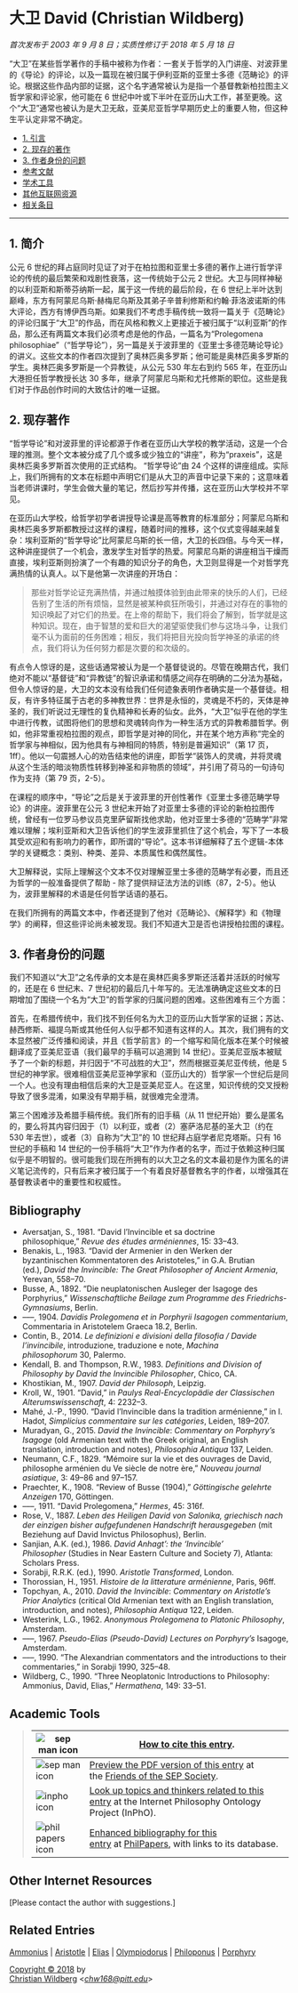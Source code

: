 # 大卫 David (Christian Wildberg)

*首次发布于 2003 年 9 月 8 日；实质性修订于 2018 年 5 月 18 日*

“大卫”在某些哲学著作的手稿中被称为作者：一套关于哲学的入门讲座、对波菲里的《导论》的评论，以及一篇现在被归属于伊利亚斯的亚里士多德《范畴论》的评论。根据这些作品内部的证据，这个名字通常被认为是指一个基督教新柏拉图主义哲学家和评论家，他可能在 6 世纪中叶或下半叶在亚历山大工作，甚至更晚。这个“大卫”通常也被认为是大卫无敌，亚美尼亚哲学早期历史上的重要人物，但这种生平认定非常不确定。

* [ 1. 引言](https://plato.stanford.edu/entries/david/#1)
* [ 2. 现存的著作](https://plato.stanford.edu/entries/david/#2)
* [3. 作者身份的问题](https://plato.stanford.edu/entries/david/#3)
* [ 参考文献](https://plato.stanford.edu/entries/david/#Bib)
* [ 学术工具](https://plato.stanford.edu/entries/david/#Aca)
* [其他互联网资源](https://plato.stanford.edu/entries/david/#Oth)
* [ 相关条目](https://plato.stanford.edu/entries/david/#Rel)

---

## 1. 简介

公元 6 世纪的拜占庭同时见证了对于在柏拉图和亚里士多德的著作上进行哲学评论的传统的最后繁荣和戏剧性衰落，这一传统始于公元 2 世纪。大卫与同样神秘的以利亚斯和斯蒂芬纳斯一起，属于这一传统的最后阶段，在 6 世纪上半叶达到巅峰，东方有阿蒙尼乌斯·赫梅尼乌斯及其弟子辛普利修斯和约翰·菲洛波诺斯的伟大评论，西方有博伊西乌斯。如果我们不考虑手稿传统一致将一篇关于《范畴论》的评论归属于“大卫”的作品，而在风格和教义上更接近于被归属于“以利亚斯”的作品，那么还有两篇文本我们必须考虑是他的作品，一篇名为“Prolegomena philosophiae”（“哲学导论”），另一篇是关于波菲里的《亚里士多德范畴论导论》的讲义。这些文本的作者四次提到了奥林匹奥多罗斯；他可能是奥林匹奥多罗斯的学生。奥林匹奥多罗斯是一个异教徒，从公元 530 年左右到约 565 年，在亚历山大港担任哲学教授长达 30 多年，继承了阿蒙尼乌斯和尤托修斯的职位。这些是我们对于作品创作时间的大致估计的唯一证据。

## 2. 现存著作

“哲学导论”和对波菲里的评论都源于作者在亚历山大学校的教学活动，这是一个合理的推测。整个文本被分成了几个或多或少独立的“讲座”，称为“praxeis”，这是奥林匹奥多罗斯首次使用的正式结构。 “哲学导论”由 24 个这样的讲座组成。实际上，我们所拥有的文本在标题中声明它们是从大卫的声音中记录下来的；这意味着当老师讲课时，学生会做大量的笔记，然后抄写并传播，这在亚历山大学校并不罕见。

在亚历山大学校，给哲学初学者讲授导论课是高等教育的标准部分；阿蒙尼乌斯和奥林匹奥多罗斯都教授过这样的课程，随着时间的推移，这个仪式变得越来越复杂：埃利亚斯的“哲学导论”比阿蒙尼乌斯的长一倍，大卫的长四倍。与今天一样，这种讲座提供了一个机会，激发学生对哲学的热爱。阿蒙尼乌斯的讲座相当干燥而直接，埃利亚斯则扮演了一个有趣的知识分子的角色，大卫则显得是一个对哲学充满热情的认真人。以下是他第一次讲座的开场白：

> 那些对哲学论证充满热情，并通过触摸体验到由此带来的快乐的人们，已经告别了生活的所有烦恼，显然是被某种疯狂所吸引，并通过对存在的事物的知识唤起了对它们的热爱。在上帝的帮助下，我们将会了解到，哲学就是这种知识。现在，由于智慧的爱和巨大的渴望驱使我们参与这场斗争，让我们毫不认为面前的任务困难；相反，我们将把目光投向哲学神圣的承诺的终点，我们将认为任何努力都是次要的和次级的。

有点令人惊讶的是，这些话通常被认为是一个基督徒说的。尽管在晚期古代，我们绝对不能以“基督徒”和“异教徒”的智识承诺和情感之间存在明确的二分法为基础，但令人惊讶的是，大卫的文本没有给我们任何迹象表明作者确实是一个基督徒。相反，有许多特征属于古老的多神教世界：世界是永恒的，灵魂是不朽的，天体是神圣的，我们听说过无理性的复仇精神和长寿的仙女。此外，“大卫”似乎在他的学生中进行传教，试图将他们的思想和灵魂转向作为一种生活方式的异教希腊哲学。例如，他非常重视柏拉图的观点，即哲学是对神的同化，并在某个地方声称“完全的哲学家与神相似，因为他具有与神相同的特质，特别是普遍知识”（第 17 页，1ff）。他以一句震撼人心的劝告结束他的讲座，即哲学“装饰人的灵魂，并将灵魂从这个生活的暗淡物质性转移到神圣和非物质的领域”，并引用了荷马的一句诗句作为支持（第 79 页，2-5）。

在课程的顺序中，“导论”之后是关于波菲里的开创性著作《亚里士多德范畴学导论》的讲座。波菲里在公元 3 世纪末开始了对亚里士多德的评论的新柏拉图传统，曾经有一位罗马参议员克里萨留斯找他求助，他对亚里士多德的“范畴学”非常难以理解；埃利亚斯和大卫告诉他们的学生波菲里抓住了这个机会，写下了一本极其受欢迎和有影响力的著作，即所谓的“导论”。这本书详细解释了五个逻辑-本体学的关键概念：类别、种类、差异、本质属性和偶然属性。

大卫解释说，实际上理解这个文本不仅对理解亚里士多德的范畴学有必要，而且还为哲学的一般准备提供了帮助 - 除了提供辩证法方法的训练（87，2-5）。他认为，波菲里解释的术语是任何哲学话语的基石。

在我们所拥有的两篇文本中，作者还提到了他对《范畴论》、《解释学》和《物理学》的阐释，但这些评论尚未被发现。我们不知道大卫是否也讲授柏拉图的课程。

## 3. 作者身份的问题

我们不知道以“大卫”之名传承的文本是在奥林匹奥多罗斯还活着并活跃的时候写的，还是在 6 世纪末、7 世纪初的最后几十年写的。无法准确确定这些文本的日期增加了围绕一个名为“大卫”的哲学家的归属问题的困难。这些困难有三个方面：

首先，在希腊传统中，我们找不到任何名为大卫的亚历山大哲学家的证据；苏达、赫西修斯、福提乌斯或其他任何人似乎都不知道有这样的人。其次，我们拥有的文本显然被广泛传播和阅读，并且《哲学前言》的一个缩写和简化版本在某个时候被翻译成了亚美尼亚语（我们最早的手稿可以追溯到 14 世纪）。亚美尼亚版本被赋予了一个新的标题，并归因于“不可战胜的大卫”，然而根据亚美尼亚传统，他是 5 世纪的神学家。很难相信亚美尼亚神学家和（亚历山大的）哲学家一个世纪后是同一个人。也没有理由相信后来的大卫是亚美尼亚人。在这里，知识传统的交叉授粉导致了很多混淆，如果没有早期手稿，就很难完全澄清。

第三个困难涉及希腊手稿传统。我们所有的旧手稿（从 11 世纪开始）要么是匿名的，要么将其内容归因于（1）以利亚，或者（2）塞萨洛尼基的圣大卫（约在 530 年去世），或者（3）自称为“大卫”的 10 世纪拜占庭学者尼克塔斯。只有 16 世纪的手稿和 14 世纪的一份手稿将“大卫”作为作者的名字，而过于依赖这种归属似乎是不明智的。很可能我们现在所拥有的以大卫之名的文本最初是作为匿名的讲义笔记流传的，只有后来才被归属于一个有着良好基督教名字的作者，以增强其在基督教读者中的重要性和权威性。

## Bibliography

* Aversatjan, S., 1981. “David l’Invincible et sa doctrine philosophique,” *Revue des études arméniennes*, 15: 33–43.
* Benakis, L., 1983. “David der Armenier in den Werken der byzantinischen Kommentatoren des Aristoteles,” in G.A. Brutian (ed.), *David the Invincible: The Great Philosopher of Ancient Armenia*, Yerevan, 558–70.
* Busse, A., 1892. “Die neuplatonischen Ausleger der Isagoge des Porphyrius,” *Wissenschaftliche Beilage zum Programme des Friedrichs-Gymnasiums*, Berlin.
* –––, 1904. *Davidis Prolegomena et in Porphyrii Isagogen commentarium*, Commentaria in Aristotelem Graeca 18.2, Berlin.
* Contin, B., 2014. *Le definizioni e divisioni della filosofia / Davide l’invincibile*, introduzione, traduzione e note, *Machina philosophorum* 30, Palermo.
* Kendall, B. and Thompson, R.W., 1983. *Definitions and Division of Philosophy by David the Invincible Philosopher*, Chico, CA.
* Khostikian, M., 1907. *David der Philosoph*, Leipzig.
* Kroll, W., 1901. “David,” in *Paulys Real-Encyclopädie der Classischen Alterumswissenschaft*, 4: 2232–3.
* Mahé, J.-P., 1990. “David l’Invincible dans la tradition arménienne,” in I. Hadot, *Simplicius commentaire sur les catégories*, Leiden, 189–207.
* Muradyan, G., 2015. *David the Invincible*: *Commentary on Porphyry’s Isagoge* (old Armenian text with the Greek original, an English translation, introduction and notes), *Philosophia Antiqua* 137, Leiden.
* Neumann, C.F., 1829. “Mémoire sur la vie et des ouvrages de David, philosophe arménien du Ve siècle de notre ère,” *Nouveau journal asiatique*, 3: 49–86 and 97–157.
* Praechter, K., 1908. “Review of Busse (1904),” *Göttingische gelehrte Anzeigen* 170, Göttingen.
* –––, 1911. “David Prolegomena,” *Hermes*, 45: 316f.
* Rose, V., 1887. *Leben des Heiligen David von Salonika, griechisch nach der einzigen bisher aufgefundenen Handschrift herausgegeben* (mit Beziehung auf David Invictus Philosophus), Berlin.
* Sanjian, A.K. (ed.), 1986. *David Anhagt’: the ‘Invincible’ Philosopher* (Studies in Near Eastern Culture and Society 7), Atlanta: Scholars Press.
* Sorabji, R.R.K. (ed.), 1990. *Aristotle Transformed*, London.
* Thorossian, H., 1951. *Histoire de la litterature arménienne*, Paris, 96ff.
* Topchyan, A., 2010. *David the Invincible*: *Commentary on Aristotle’s Prior Analytics* (critical Old Armenian text with an English translation, introduction, and notes), *Philosophia Antiqua* 122, Leiden.
* Westerink, L.G., 1962. *Anonymous Prolegomena to Platonic Philosophy*, Amsterdam.
* –––, 1967. *Pseudo-Elias (Pseudo-David) Lectures on Porphyry’s* Isagoge, Amsterdam.
* –––, 1990. “The Alexandrian commentators and the introductions to their commentaries,” in Sorabji 1990, 325–48.
* Wildberg, C., 1990. “Three Neoplatonic Introductions to Philosophy: Ammonius, David, Elias,” *Hermathena*, 149: 33–51.

## Academic Tools

> | ![sep man icon](https://plato.stanford.edu/symbols/sepman-icon.jpg) | [How to cite this entry](https://plato.stanford.edu/cgi-bin/encyclopedia/archinfo.cgi?entry=david). |
> | --- | --- |
> | ![sep man icon](https://plato.stanford.edu/symbols/sepman-icon.jpg) | [Preview the PDF version of this entry](https://leibniz.stanford.edu/friends/preview/david/) at the [Friends of the SEP Society](https://leibniz.stanford.edu/friends/). |
> | ![inpho icon](https://plato.stanford.edu/symbols/inpho.png) | [Look up topics and thinkers related to this entry](https://www.inphoproject.org/entity?sep=david&redirect=True) at the Internet Philosophy Ontology Project (InPhO). |
> | ![phil papers icon](https://plato.stanford.edu/symbols/pp.gif) | [Enhanced bibliography for this entry](http://philpapers.org/sep/david/) at [PhilPapers](http://philpapers.org/), with links to its database. |

## Other Internet Resources

[Please contact the author with suggestions.]

## Related Entries

[Ammonius](https://plato.stanford.edu/entries/ammonius/) | [Aristotle](https://plato.stanford.edu/entries/aristotle/) | [Elias](https://plato.stanford.edu/entries/elias/) | [Olympiodorus](https://plato.stanford.edu/entries/olympiodorus/) | [Philoponus](https://plato.stanford.edu/entries/philoponus/) | [Porphyry](https://plato.stanford.edu/entries/porphyry/)

[Copyright © 2018](https://plato.stanford.edu/info.html#c) by  
[Christian Wildberg](https://www.classics.pitt.edu/people/christian-wildberg) <[*chw168@pitt.edu*](mailto:chw168%40pitt%2eedu)>
